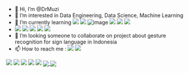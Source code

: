 - 👋 Hi, I’m @DrMuzi
- 💞️ I’m interested in Data Engineering, Data Science, Machine Learning
- 🌱 I’m currently learning <img src="https://img.shields.io/badge/Python-FFD43B?style=for-the-badge&logo=python&logoColor=blue"/> <img src="https://img.shields.io/badge/PyTorch-EE4C2C?style=for-the-badge&logo=PyTorch&logoColor=white"/>  ![image](https://img.shields.io/badge/R-276DC3?style=for-the-badge&logo=r&logoColor=white)   <img src="https://img.shields.io/badge/Java-ED8B00?style=for-the-badge&logo=java&logoColor=white"/>   <img src="https://img.shields.io/badge/Kotlin-0095D5?&style=for-the-badge&logo=kotlin&logoColor=white/">   <img src="https://img.shields.io/badge/Android-3DDC84?style=for-the-badge&logo=android&logoColor=white"> 
-  <img src="https://img.shields.io/badge/Colab-F9AB00?style=for-the-badge&logo=googlecolab&color=525252/">     <img src="https://img.shields.io/badge/TensorFlow-FF6F00?style=for-the-badge&logo=TensorFlow&logoColor=white">    <img src="https://img.shields.io/badge/Tableau-E97627?style=for-the-badge&logo=Tableau&logoColor=white">         <img src="https://img.shields.io/badge/Visual_Studio_Code-0078D4?style=for-the-badge&logo=visual%20studio%20code&logoColor=white">   <img src="https://img.shields.io/badge/Android_Studio-3DDC84?style=for-the-badge&logo=android-studio&logoColor=white">
- 👀 I’m looking someone to collaborate on project about gesture recognition for sign language in Indonesia
- 📫 How to reach me : <a href="https://www.linkedin.com/in/dimas-rafi-ramaharmuzi-42765077/"> <img src="https://img.shields.io/badge/LinkedIn-0077B5?style=for-the-badge&logo=linkedin&logoColor=white"/></a>   <a href="https://twitter.com/RafiMuzi"> <img src="https://img.shields.io/badge/Twitter-1DA1F2?style=for-the-badge&logo=twitter&logoColor=white"/></a>

<!---
DrMuzi/DrMuzi is a ✨ special ✨ repository because its `README.md` (this file) appears on your GitHub profile.
You can click the Preview link to take a look at your changes.
--->

<img src="https://github-profile-summary-cards.vercel.app/api/cards/profile-details?username=DrMuzi&theme=github_dark">
<img src="https://github-readme-stats.vercel.app/api?username=DrMuzi&show_icons=true&theme=github_dark&count_private=true&include_all_commits=true">
<img src="https://github-readme-stats.vercel.app/api/top-langs/?username=DrMuzi&langs_count=10&theme=github_dark&layout=compact)](https://github.com/DrMuzi/github-readme-stats">
<img src="https://github-readme-streak-stats.herokuapp.com/?user=DrMuzi&theme=dark">
<img src="https://github-profile-trophy.vercel.app/?username=DrMuzi&theme=discord">
<a href="https://github.com/DrMuzi/HUWAEI-MapsKit-OfficeGovApps">
  <img align="center" src="https://github-readme-stats.vercel.app/api/pin/?username=DrMuzi&repo=HUWAEI-MapsKit-OfficeGovApps&theme=github_dark&show_owner=true" />
</a>
<a href="https://github.com/HighkalW/CapstoneProject">
  <img align="center" src="https://github-readme-stats.vercel.app/api/pin/?username=HighkalW&repo=CapstoneProject&theme=github_dark&show_owner=true" />
</a>

